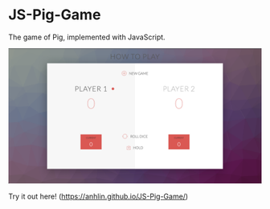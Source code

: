 # JS-Pig-Game
The game of Pig, implemented with JavaScript.

![Screenshot](screenshot.png "What the game looks like!")

Try it out here! (https://anhlin.github.io/JS-Pig-Game/)
